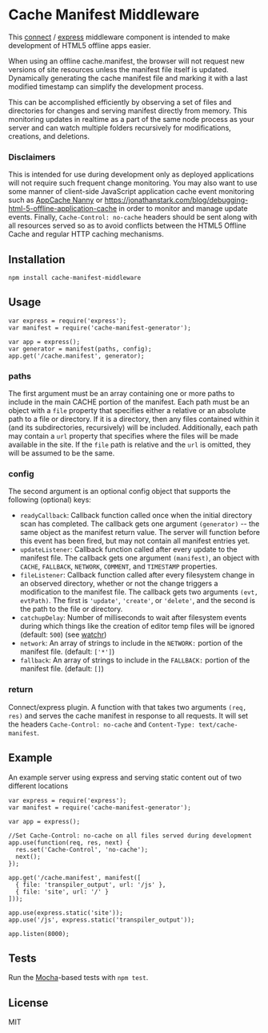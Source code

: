 # Cache Manifest Middleware #

This [connect](https://github.com/senchalabs/connect) / [express](http://expressjs.com/) middleware component is intended to make development of HTML5 offline apps easier.

When using an offline cache.manifest, the browser will not request new versions of site resources unless the manifest file itself is updated.
Dynamically generating the cache manifest file and marking it with a last modified timestamp can simplify the development process.

This can be accomplished efficiently by observing a set of files and directories for changes and serving manifest directly from memory.
This monitoring updates in realtime as a part of the same node process as your server and can watch multiple folders recursively for modifications, creations, and deletions.

### Disclaimers ###

This is intended for use during development only as deployed applications will not require such frequent change monitoring.
You may also want to use some manner of client-side JavaScript application cache event monitoring such as [AppCache Nanny](https://github.com/gr2m/appcache-nanny) or <https://jonathanstark.com/blog/debugging-html-5-offline-application-cache> in order to monitor and manage update events.
Finally, `Cache-Control: no-cache` headers should be sent along with all resources served so as to avoid conflicts between the HTML5 Offline Cache and regular HTTP caching mechanisms.

## Installation ##

    npm install cache-manifest-middleware

## Usage ##

    var express = require('express');
    var manifest = require('cache-manifest-generator');

    var app = express();
    var generator = manifest(paths, config);
    app.get('/cache.manifest', generator);

### paths ###

The first argument must be an array containing one or more paths to include in the main CACHE portion of the manifest.
Each path must be an object with a `file` property that specifies either a relative or an absolute path to a file or directory.
If it is a directory, then any files contained within it (and its subdirectories, recursively) will be included.
Additionally, each path may contain a `url` property that specifies where the files will be made available in the site.
If the `file` path is relative and the `url` is omitted, they will be assumed to be the same.

### config ###

The second argument is an optional config object that supports the following (optional) keys:

* `readyCallback`: Callback function called once when the initial directory scan has completed. The callback gets one argument `(generator)` -- the same object as the manifest return value. The server will function before this event has been fired, but may not contain all manifest entries yet.
* `updateListener`: Callback function called after every update to the manifest file. The callback gets one argument `(manifest)`, an object with `CACHE`, `FALLBACK`, `NETWORK`, `COMMENT`, and `TIMESTAMP` properties.
* `fileListener`: Callback function called after every filesystem change in an observed directory, whether or not the change triggers a modification to the manifest file. The callback gets two arguments `(evt, evtPath)`. The first is `'update'`, `'create'`, or `'delete'`, and the second is the path to the file or directory.
* `catchupDelay`: Number of milliseconds to wait after filesystem events during which things like the creation of editor temp files will be ignored (default: `500`) (see [watchr](https://github.com/bevry/watchr))
* `network`: An array of strings to include in the `NETWORK:` portion of the manifest file. (default: `['*']`)
* `fallback`: An array of strings to include in the `FALLBACK:` portion of the manifest file. (default: `[]`)

### return ###

Connect/express plugin. A function with that takes two arguments `(req, res)` and serves the cache manifest in response to all requests.
It will set the headers `Cache-Control: no-cache` and `Content-Type: text/cache-manifest`.

## Example ##

An example server using express and serving static content out of two different locations

    var express = require('express');
    var manifest = require('cache-manifest-generator');

    var app = express();

    //Set Cache-Control: no-cache on all files served during development
    app.use(function(req, res, next) {
      res.set('Cache-Control', 'no-cache');
      next();
    });

    app.get('/cache.manifest', manifest([
      { file: 'transpiler_output', url: '/js' },
      { file: 'site', url: '/' }
    ]));

    app.use(express.static('site'));
    app.use('/js', express.static('transpiler_output'));

    app.listen(8000);

## Tests ##

Run the [Mocha](https://mochajs.org/)-based tests with `npm test`.

## License ##

MIT
